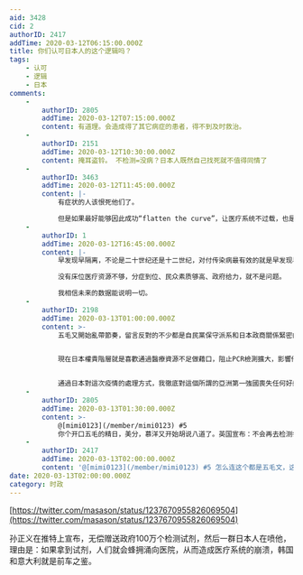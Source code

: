 ```yaml
---
aid: 3428
cid: 2
authorID: 2417
addTime: 2020-03-12T06:15:00.000Z
title: 你们认可日本人的这个逻辑吗？
tags:
    - 认可
    - 逻辑
    - 日本
comments:
    -
        authorID: 2805
        addTime: 2020-03-12T07:15:00.000Z
        content: 有道理。会造成得了其它病症的患者，得不到及时救治。
    -
        authorID: 2151
        addTime: 2020-03-12T10:30:00.000Z
        content: 掩耳盗铃。 不检测=没病？日本人既然自己找死就不值得同情了
    -
        authorID: 3463
        addTime: 2020-03-12T11:45:00.000Z
        content: |-
            有症状的人该恨死他们了。

            但是如果最好能够因此成功“flatten the curve”，让医疗系统不过载，也是善事。
    -
        authorID: 1
        addTime: 2020-03-12T16:45:00.000Z
        content: |-
            早发现早隔离，不论是二十世纪还是十二世纪，对付传染病最有效的就是早发现早隔离。

            没有床位医疗资源不够，分症到位、民众素质够高、政府给力，就不是问题。

            我相信未来的数据能说明一切。
    -
        authorID: 2198
        addTime: 2020-03-13T01:00:00.000Z
        content: >-
            五毛又開始亂帶節奏，留言反對的不少都是自民黨保守派系和日本政商關係緊密的利益集團，日本普通人都希望立刻放開檢測，誰也不是傻子，誰都知道這個事情不能瞞，更瞞不住，誰也都知道隱瞞會是個什麼結果。


            現在日本權貴階層就是喜歡通過醫療資源不足做藉口，阻止PCR檢測擴大，影響他們賺錢和日本所謂的國家形象。不過沒關係，這個病毒最考驗的就是一個國家是否積極應對的態度，病毒不會說謊更沒有政治正確。日本死亡人數未來幾天會開始攀升，隨着死亡人數和確診人數比例極端反常，再加上國內要求檢測的人數越來越多，最終肯定是要到不放開全面檢測無法控制的地步。安倍直到今天都和一月初一樣的套路，靠隱瞞和壓低輿論來試圖控制局面，當然最終結果只能是適得其反。


            通過日本對這次疫情的處理方式，我徹底對這個所謂的亞洲第一強國喪失任何好感，畢業之後立刻回轉去北美。不會有任何遲疑。日本政界商界如此胡作非爲下去遲早被支國所吞併。日本搞不好是全世界應對疫情最差的國家，擁有的民主質量也是最差的。當然這也和日本人自己有關，目前執政的這個爛政府是他們對政治冷漠的代價。
    -
        authorID: 2805
        addTime: 2020-03-13T01:30:00.000Z
        content: >-
            @[mimi0123](/member/mimi0123) #5
            你个开口五毛的精日，美分，慕洋又开始胡说八道了。英国宣布：不会再去检测每一个有症状的人，不会再去尝试确诊全国每一个新冠患者。岀现轻微症状在家自行隔离，不要去医院，将不会对他们检测。
    -
        authorID: 2417
        addTime: 2020-03-13T02:00:00.000Z
        content: '@[mimi0123](/member/mimi0123) #5 怎么连这个都是五毛文，这跟五毛有什么关系，莫名其妙'
date: 2020-03-13T02:00:00.000Z
category: 时政
---
```


[https://twitter.com/masason/status/1237670955826069504](https://twitter.com/masason/status/1237670955826069504)

孙正义在推特上宣布，无偿赠送政府100万个检测试剂，然后一群日本人在喷他，理由是：如果拿到试剂，人们就会蜂拥涌向医院，从而造成医疗系统的崩溃，韩国和意大利就是前车之鉴。
